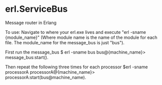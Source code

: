 erl.ServiceBus
==============

Message router in Erlang

To use:
  Navigate to where your erl.exe lives and execute "erl -sname {module_name}" 
  (Where module name is the name of the module for each file. The module_name for the message_bus is just "bus").
  
  First run the message_bus
    $ erl -sname bus
    bus@{machine_name}> message_bus:start().
    
  Then repeat the following three times for each processor
    $erl -sname processorA
    processorA@{machine_name}> processorA:start(bus@machine_name).
